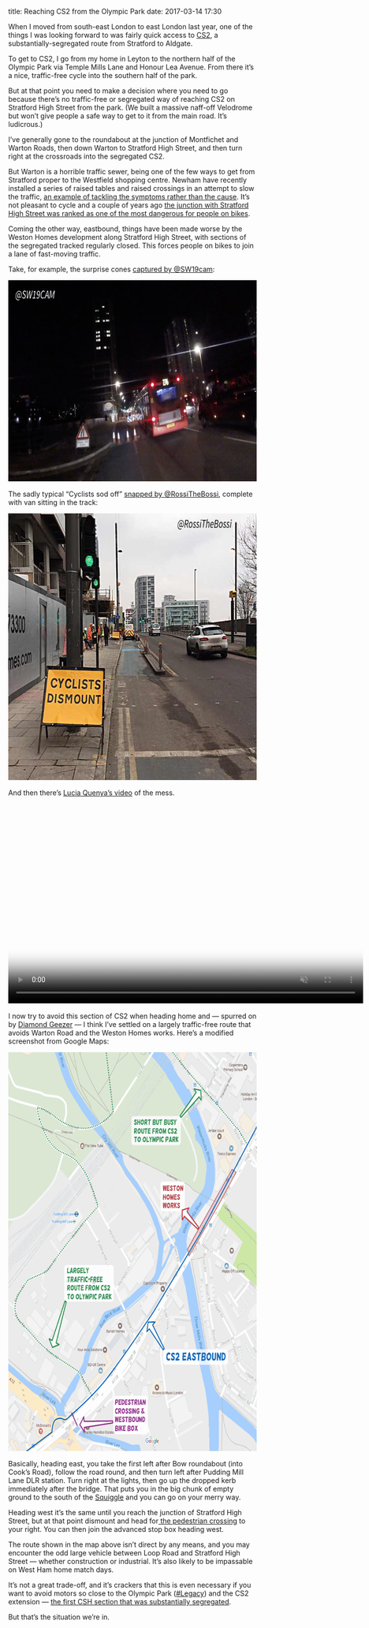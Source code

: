 title: Reaching CS2 from the Olympic Park
date: 2017-03-14 17:30

When I moved from south-east London to east London last year, one of the things I was looking forward to was fairly quick access to [CS2][], a substantially-segregated route from Stratford to Aldgate.

[CS2]: http://content.tfl.gov.uk/cs2-stratford-aldgate.pdf

To get to CS2, I go from my home in Leyton to the northern half of the Olympic Park via Temple Mills Lane and Honour Lea Avenue. From there it’s a nice, traffic-free cycle into the southern half of the park.

But at that point you need to make a decision where you need to go because there’s no traffic-free or segregated way of reaching CS2 on Stratford High Street from the park. (We built a massive naff-off Velodrome but won’t give people a safe way to get to it from the main road. It’s ludicrous.)

I’ve generally gone to the roundabout at the junction of Montfichet and Warton Roads, then down Warton to Stratford High Street, and then turn right at the crossroads into the segregated CS2.

But Warton is a horrible traffic sewer, being one of the few ways to get from Stratford proper to the Westfield shopping centre. Newham have recently installed a series of raised tables and raised crossings in an attempt to slow the traffic, [an example of tackling the symptoms rather than the cause][hembrow]. It’s not pleasant to cycle and a couple of years ago [the junction with Stratford High Street was ranked as one of the most dangerous for people on bikes][danger].

[hembrow]: http://www.aviewfromthecyclepath.com/2016/08/speed-bumps-are-not-effective-traffic.html
[danger]: http://www.independent.co.uk/travel/news-and-advice/britains-most-dangerous-road-junctions-for-cyclists-revealed-10463236.html

Coming the other way, eastbound, things have been made worse by the Weston Homes development along Stratford High Street, with sections of the segregated tracked regularly closed. This forces people on bikes to join a lane of fast-moving traffic.

Take, for example, the surprise cones [captured by @SW19cam][sw19]:

<a href="https://twitter.com/sw19cam/status/837412315691642881">
    <p class="full-width">
        <img
            src="/images/2017-03-15-cs2-sw19cam.jpg"
            alt="Suprise cones on CS2"
            width=720
            height=408
            />
    </p>
</a>

[sw19]: https://twitter.com/sw19cam/status/837412315691642881

The sadly typical “Cyclists sod off” [snapped by @RossiTheBossi][rossi], complete with van sitting in the track:

<a href="https://twitter.com/RossiTheBossi/status/809767469749571585">
    <p class="full-width">
        <img
            src="/images/2017-03-15-cs2-rossithebossi.jpg"
            alt="Cyclists Dismount"
            width=720
            height=541
            />
    </p>
</a>

[rossi]: https://twitter.com/RossiTheBossi/status/809767469749571585

And then there’s [Lucia Quenya’s video][lucia] of the mess.

<p>
    <video
        src="/images/2017-03-15-lucia-quenya.mp4"
        poster="/images/2017-03-15-lucia-quenya.jpg"
        controls
        muted
        preload="metadata"
        width=720
        height=405
        >
    </video>
</p>


[lucia]: https://twitter.com/LuciaQuenya/status/841610000049008640

I now try to avoid this section of CS2 when heading home and — spurred on by [Diamond Geezer][dg] — I think I’ve settled on a largely traffic-free route that avoids Warton Road and the Weston Homes works. Here’s a modified screenshot from Google Maps:

[dg]: http://diamondgeezer.blogspot.co.uk/2017/03/barbers-road.html

<p class="full-width">
    <img
        src="/images/2017-03-15-cs2-to-park.png"
        alt="A map of the lower section of the Olympic Park and Stratford High Street"
        width=720
        height=809
        />
</p>

Basically, heading east, you take the first left after Bow roundabout (into Cook’s Road), follow the road round, and then turn left after Pudding Mill Lane DLR station. Turn right at the lights, then go up the dropped kerb immediately after the bridge. That puts you in the big chunk of empty ground to the south of the [Squiggle][orbit] and you can go on your merry way.

[orbit]: https://en.wikipedia.org/wiki/ArcelorMittal_Orbit

Heading west it’s the same until you reach the junction of Stratford High Street, but at that point dismount and head for[ the pedestrian crossing][dg-roundabout] to your right. You can then join the advanced stop box heading west.

[dg-roundabout]: http://diamondgeezer.blogspot.co.uk/2016/09/bows-h-shaped-roundabout.html

The route shown in the map above isn’t direct by any means, and you may encounter the odd large vehicle between Loop Road and Stratford High Street — whether construction or industrial. It’s also likely to be impassable on West Ham home match days.

It’s not a great trade-off, and it’s crackers that this is even necessary if you want to avoid motors so close to the Olympic Park ([#Legacy][hc]) and the CS2 extension — [the first CSH section that was substantially segregated][lcc].

[hc]: http://hackneycyclist.blogspot.co.uk/2017/02/a-new-road-in-olympic-park.html
[lcc]: http://lcc.org.uk/articles/mayors-cycle-superhighway-2-extension-the-first-step-towards-going-dutch-for-london-cyclists

But that’s the situation we’re in.
